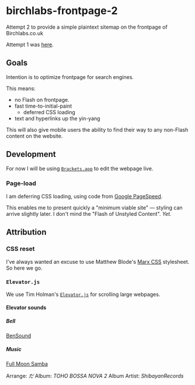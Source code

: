 # birchlabs-frontpage-2
Attempt 2 to provide a simple plaintext sitemap on the frontpage of Birchlabs.co.uk

Attempt 1 was [here](https://github.com/Birch-san/birchlabs-frontpage).

## Goals

Intention is to optimize frontpage for search engines.

This means:
- no Flash on frontpage.
- fast time-to-initial-paint
  - deferred CSS loading
- text and hyperlinks up the yin-yang

This will also give mobile users the ability to find their way to any non-Flash content on the website.

## Development

For now I will be using [`Brackets.app`](http://brackets.io/) to edit the webpage live.

### Page-load

I am deferring CSS loading, using code from [Google PageSpeed](https://developers.google.com/speed/docs/insights/OptimizeCSSDelivery#example).

This enables me to present quickly a "minimum viable site" — styling can arrive slightly later. I don't mind the "Flash of Unstyled Content". _Yet._

## Attribution

### CSS reset
I've always wanted an excuse to use Matthew Blode's [Marx CSS](https://github.com/mblode/marx) stylesheet. So here we go.

### `Elevator.js`
We use Tim Holman's [`Elevator.js`](https://github.com/tholman/elevator.js) for scrolling large webpages.

#### Elevator sounds

##### Bell
[BenSound](http://www.bensound.com/)

##### Music
[Full Moon Samba](http://homepage3.nifty.com/shibayan/stal1301/)

Arrange: _だ_ 
Album: _TOHO BOSSA NOVA 2_ 
Album Artist: _ShibayanRecords_ 